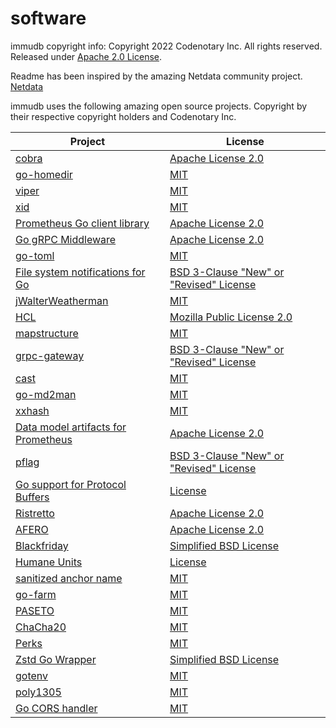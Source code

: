 # software

immudb copyright info:
 Copyright 2022 Codenotary Inc. All rights reserved.
 Released under [Apache 2.0 License](https://raw.githubusercontent.com/codenotary/immudb/master/LICENSE).

Readme has been inspired by the amazing Netdata community project.
[Netdata](https://github.com/netdata/netdata)


immudb uses the following amazing open source projects. Copyright by their respective copyright holders and Codenotary Inc.

| Project                                                      | License                                                      |
| ------------------------------------------------------------ | ------------------------------------------------------------ |
| [cobra](https://github.com/spf13/cobra)                      | [Apache License 2.0](https://github.com/spf13/cobra/blob/master/LICENSE.txt) |
| [go-homedir](https://github.com/mitchellh/go-homedir)        | [MIT](https://github.com/mitchellh/go-homedir/blob/master/LICENSE) |
| [viper](https://github.com/spf13/viper)                      | [MIT](https://github.com/spf13/viper/blob/master/LICENSE)    |
| [xid](https://github.com/rs/xid)                             | [MIT](https://github.com/rs/xid/blob/master/LICENSE)         |
| [Prometheus Go client library](https://github.com/prometheus/client_golang) | [Apache License 2.0](https://github.com/prometheus/client_golang/blob/master/LICENSE) |
| [Go gRPC Middleware](https://github.com/grpc-ecosystem/go-grpc-middleware) | [Apache License 2.0](https://github.com/grpc-ecosystem/go-grpc-middleware/blob/master/LICENSE) |
| [go-toml](https://github.com/pelletier/go-toml)              | [MIT](https://github.com/pelletier/go-toml/blob/master/LICENSE) |
| [File system notifications for Go](https://github.com/fsnotify/fsnotify) | [BSD 3-Clause "New" or "Revised" License](https://github.com/fsnotify/fsnotify/blob/master/LICENSE) |
| [jWalterWeatherman](https://github.com/spf13/jwalterweatherman) | [MIT](https://github.com/spf13/jwalterweatherman/blob/master/LICENSE) |
| [HCL](https://github.com/hashicorp/hcl)                      | [Mozilla Public License 2.0](https://github.com/hashicorp/hcl/blob/master/LICENSE) |
| [mapstructure](https://github.com/mitchellh/mapstructure)    | [MIT](https://github.com/mitchellh/mapstructure/blob/master/LICENSE) |
| [grpc-gateway](https://github.com/grpc-ecosystem/grpc-gateway) | [BSD 3-Clause "New" or "Revised" License](https://github.com/grpc-ecosystem/grpc-gateway/blob/master/LICENSE.txt) |
| [cast](https://github.com/spf13/cast)                        | [MIT](https://github.com/spf13/cast/blob/master/LICENSE)     |
| [go-md2man](https://github.com/cpuguy83/go-md2man)           | [MIT](https://github.com/cpuguy83/go-md2man/blob/master/LICENSE.md) |
| [xxhash](https://github.com/cespare/xxhash)                  | [MIT](https://github.com/cespare/xxhash/blob/master/LICENSE.txt) |
| [Data model artifacts for Prometheus](https://github.com/prometheus/client_model) | [Apache License 2.0](https://github.com/prometheus/client_model/blob/master/LICENSE) |
| [pflag](https://github.com/spf13/pflag)                      | [BSD 3-Clause "New" or "Revised" License](https://github.com/spf13/pflag/blob/master/LICENSE) |
| [Go support for Protocol Buffers](https://github.com/protocolbuffers/protobuf-go) | [License](https://github.com/protocolbuffers/protobuf-go/blob/master/LICENSE) |
| [Ristretto](https://github.com/dgraph-io/ristretto)          | [Apache License 2.0](https://github.com/dgraph-io/ristretto/blob/master/LICENSE) |
| [AFERO](https://github.com/spf13/afero)                      | [Apache License 2.0](https://github.com/spf13/afero/blob/master/LICENSE.txt) |
| [Blackfriday](https://github.com/russross/blackfriday)       | [Simplified BSD License](https://github.com/russross/blackfriday/blob/master/LICENSE.txt) |
| [Humane Units](https://github.com/dustin/go-humanize)        | [License](https://github.com/dustin/go-humanize/blob/master/LICENSE) |
| [sanitized anchor name](https://github.com/shurcooL/sanitized_anchor_name) | [MIT](https://github.com/shurcooL/sanitized_anchor_name/blob/master/LICENSE) |
| [go-farm](https://github.com/dgryski/go-farm)                | [MIT](https://github.com/dgryski/go-farm/blob/master/LICENSE) |
| [PASETO](https://github.com/o1egl/paseto)                    | [MIT](https://github.com/o1egl/paseto/blob/master/LICENSE)   |
| [ChaCha20](https://github.com/aead/chacha20)                 | [MIT](https://github.com/aead/chacha20/blob/master/LICENSE)  |
| [Perks](https://github.com/beorn7/perks)                     | [MIT](https://github.com/beorn7/perks/blob/master/LICENSE)   |
| [Zstd Go Wrapper](https://github.com/DataDog/zstd)           | [Simplified BSD License](https://github.com/DataDog/zstd/blob/1.x/LICENSE) |
| [gotenv](https://github.com/subosito/gotenv)                 | [MIT](https://github.com/subosito/gotenv/blob/master/LICENSE) |
| [poly1305](https://github.com/aead/poly1305)                 | [MIT](https://github.com/aead/poly1305/blob/master/LICENSE)  |
| [Go CORS handler](https://github.com/rs/cors)                | [MIT](https://github.com/rs/cors/blob/master/LICENSE)        |
